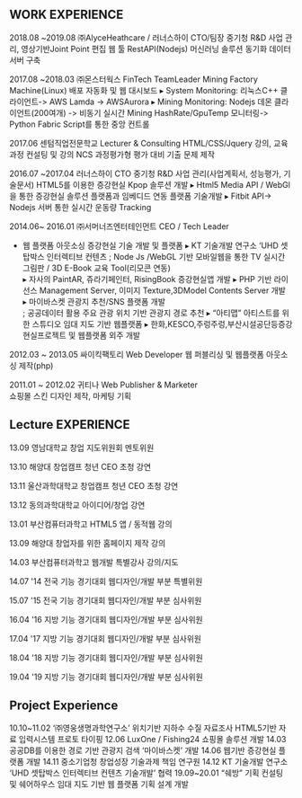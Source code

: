 WORK EXPERIENCE
----------------------------------------------------
2018.08   ~2019.08      ㈜AlyceHeathcare / 러너스하이      CTO/팀장
중기청 R&D 사업 관리, 영상기반Joint Point 편집 웹 툴
RestAPI(Nodejs) 머신러닝 솔루션 동기화 데이터 서버 구축

2017.08  ~2018.03       ㈜몬스터웍스                  FinTech TeamLeader
Mining Factory Machine(Linux)  배포 자동화 및 웹 대시보드
▸ System Monitoring:
리눅스C++ 클라이언트-> AWS Lamda -> AWSAurora
▸ Mining Monitoring:
Nodejs 데몬 클라이언트(200여개) -> 비동기 실시간 Mining HashRate/GpuTemp 모니터링-> Python Fabric Script를 통한 중앙 컨트롤

2017.06 센텀직업전문학교         Lecturer & Consulting
   HTML/CSS/Jquery 강의, 교육과정 컨설팅 및 강의
  NCS 과정평가형 평가 대비 기출 문제 제작
  
2016.07 ~2017.04 러너스하이 CTO
  중기청 R&D 사업 관리(사업계획서, 성능평가, 기술문서)
    HTML5를 이용한 증강현실 Kpop 솔루션 개발
  ▸ Html5 Media API / WebGl을 통한 증강현실 솔루션
    플랫폼과 임베디드 연동 플랫폼 기술개발
▸ Fitbit API-> Nodejs 서버 통한 실시간 운동량 Tracking

2014.06~ 2016.01     ㈜서머너즈엔터테인먼트  CEO / Tech Leader   
- 웹 플랫폼 아웃소싱 증강현실 기술 개발 및 플랫폼
▸ KT 기술개발 연구소 ‘UHD 셋탑박스 인터렉티브 컨텐츠
              ; Node Js /WebGL 기반 모바일웹을 통한 TV 실시간
      그림판 / 3D E-Book 교육 Tool(리모콘 연동)               
▸ 자사의 PaintAR, 쥬라기페인터, RisingBook 증강현실앱 개발
▸ PHP 기반 라이선스 Management Server, 이미지
Texture,3DModel Contents Server 개발    
▸ 마이바스켓  관광지 추천/SNS 플랫폼 개발   
; 공공데이터 활용 주요 관광 위치 기반 관광지 경로 추천
▸ “아티맵” 아티스트를 위한 스튜디오 임대 지도 기반 웹플랫폼
▸ 한화,KESCO,주렁주렁,부산시설공단등증강현실프로젝트
및 웹플랫폼 외주 개발               

2012.03 ~ 2013.05      싸이킥팩토리           Web Developer
웹 퍼블리싱 및 웹플랫폼 아웃소싱 제작(php)

2011.01 ~ 2012.02    귀티나                  Web Publisher & Marketer   
쇼핑몰 스킨 디자인 제작, 마케팅 기획



Lecture EXPERIENCE
------------------------------------------------
13.09 영남대학교 창업 지도위원회 멘토위원

13.10 해양대 창업캠프 청년 CEO 초청 강연

13.11 울산과학대학교 창업캠프 청년 CEO 초청 강연

13.12 동의과학대학교 아이디어/창업 강연

13.01 부산컴퓨터과학고 HTML5 앱 / 동적웹 강의

13.09 해양대 창업자를 위한 홈페이지 제작 강의

14.03 부산컴퓨터과학고 웹개발 특별강사 강의/지도

14.07 '14 전국 기능 경기대회 웹디자인/개발 부분 특별위원

15.07 '15 전국 기능 경기대회 웹디자인/개발 부분 심사위원

16.04 '16 지방 기능 경기대회 웹디자인/개발 부분 심사위원

17.04 '17 지방 기능 경기대회 웹디자인/개발 부분 심사위원

18.04 '18 지방 기능 경기대회 웹디자인/개발 부분 심사위원

19.04 '19 지방 기능 경기대회 웹디자인/개발 부분 심사위원



Project Experience
-------------------------------------------------------

10.10~11.02 ‘㈜영웅생명과학연구소’ 위치기반 지하수 수질 자료조사
HTML5기반 자료 입력시스템 프로토 타이핑
12.06 LuxOne / Fishing24 쇼핑몰 솔루션 개발
14.03 공공DB를 이용한 경로 기반 관광지 검색 ‘마이바스켓’ 개발
14.06 웹기반 증강현실 플랫폼 개발
14.11 중소기업청 창업성장 기술과제 책임 연구원
14.12 KT 기술개발 연구소 ‘UHD 셋탑박스 인터렉티브 컨텐츠
기술개발’ 협력
19.09~20.01 “쉐방” 기획 컨설팅 및 쉐어하우스 임대 지도 기반
웹 플랫폼 기획 설계 개발
